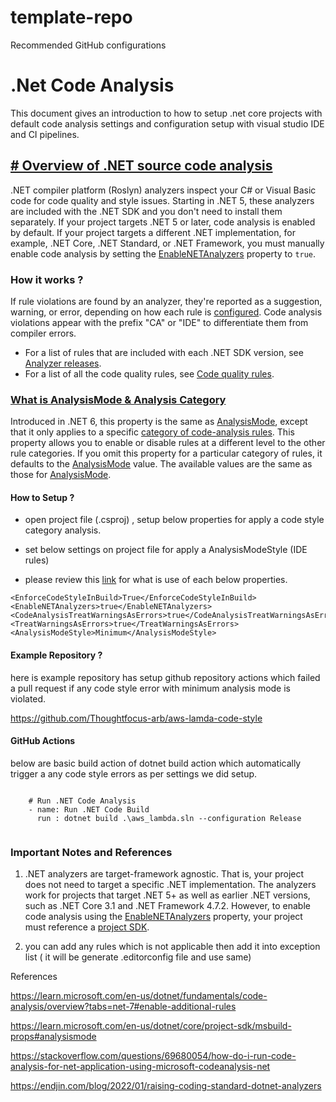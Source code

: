 # template-repo
Recommended GitHub configurations

# .Net Code Analysis

This document gives an introduction to how to setup .net core projects with default code analysis settings and configuration setup with visual studio IDE and CI pipelines.


## [# Overview of .NET source code analysis ](https://learn.microsoft.com/en-us/dotnet/fundamentals/code-analysis/overview?tabs=net-7)

.NET compiler platform (Roslyn) analyzers inspect your C# or Visual Basic code for code quality and style issues. Starting in .NET 5, these analyzers are included with the .NET SDK and you don't need to install them separately. If your project targets .NET 5 or later, code analysis is enabled by default. If your project targets a different .NET implementation, for example, .NET Core, .NET Standard, or .NET Framework, you must manually enable code analysis by setting the [EnableNETAnalyzers](https://learn.microsoft.com/en-us/dotnet/core/project-sdk/msbuild-props#enablenetanalyzers) property to `true`.

### How it works ?

If rule violations are found by an analyzer, they're reported as a suggestion, warning, or error, depending on how each rule is [configured](https://learn.microsoft.com/en-us/dotnet/fundamentals/code-analysis/configuration-options). Code analysis violations appear with the prefix "CA" or "IDE" to differentiate them from compiler errors.

-   For a list of rules that are included with each .NET SDK version, see  [Analyzer releases](https://github.com/dotnet/roslyn-analyzers/blob/main/src/NetAnalyzers/Core/AnalyzerReleases.Shipped.md).
-   For a list of all the code quality rules, see  [Code quality rules](https://learn.microsoft.com/en-us/dotnet/fundamentals/code-analysis/quality-rules/).

### [What is AnalysisMode  & Analysis Category](https://learn.microsoft.com/en-us/dotnet/core/project-sdk/msbuild-props#analysismode)

Introduced in .NET 6, this property is the same as [AnalysisMode](https://learn.microsoft.com/en-us/dotnet/core/project-sdk/msbuild-props#analysismode), except that it only applies to a specific [category of code-analysis rules](https://learn.microsoft.com/en-us/dotnet/fundamentals/code-analysis/categories). This property allows you to enable or disable rules at a different level to the other rule categories. If you omit this property for a particular category of rules, it defaults to the [AnalysisMode](https://learn.microsoft.com/en-us/dotnet/core/project-sdk/msbuild-props#analysismode) value. The available values are the same as those for [AnalysisMode](https://learn.microsoft.com/en-us/dotnet/core/project-sdk/msbuild-props#analysismode).
 
 
#### How to Setup  ?

 - open project file (.csproj) , setup below properties for apply a code style category analysis. 
 
 - set below settings on project file for apply a AnalysisModeStyle (IDE rules) 
 - please review this [link](https://learn.microsoft.com/en-us/dotnet/core/project-sdk/msbuild-props#analysismode) for what is use of each below properties.
 
```
<EnforceCodeStyleInBuild>True</EnforceCodeStyleInBuild>
<EnableNETAnalyzers>true</EnableNETAnalyzers>
<CodeAnalysisTreatWarningsAsErrors>true</CodeAnalysisTreatWarningsAsErrors>
<TreatWarningsAsErrors>true</TreatWarningsAsErrors> 
<AnalysisModeStyle>Minimum</AnalysisModeStyle>
```
 
#### Example Repository  ?

here is example repository has setup github repository actions which failed a  pull request if any code style error with minimum analysis mode is violated.

https://github.com/Thoughtfocus-arb/aws-lamda-code-style

#### GitHub Actions 

below are basic build action of dotnet build action which automatically trigger a any code style errors as per settings we did setup. 

```

    # Run .NET Code Analysis
    - name: Run .NET Code Build
      run : dotnet build .\aws_lambda.sln --configuration Release
 

```

### Important Notes and References 

1. .NET analyzers are target-framework agnostic. That is, your project does not need to target a specific .NET implementation. The analyzers work for projects that target .NET 5+ as well as earlier .NET versions, such as .NET Core 3.1 and .NET Framework 4.7.2. However, to enable code analysis using the [EnableNETAnalyzers](https://learn.microsoft.com/en-us/dotnet/core/project-sdk/msbuild-props#enablenetanalyzers) property, your project must reference a [project SDK](https://learn.microsoft.com/en-us/dotnet/core/project-sdk/overview).

2. you can add any rules which is not applicable then add it into exception list ( it will be generate .editorconfig file and use same)

References 

https://learn.microsoft.com/en-us/dotnet/fundamentals/code-analysis/overview?tabs=net-7#enable-additional-rules

https://learn.microsoft.com/en-us/dotnet/core/project-sdk/msbuild-props#analysismode

https://stackoverflow.com/questions/69680054/how-do-i-run-code-analysis-for-net-application-using-microsoft-codeanalysis-net


https://endjin.com/blog/2022/01/raising-coding-standard-dotnet-analyzers
